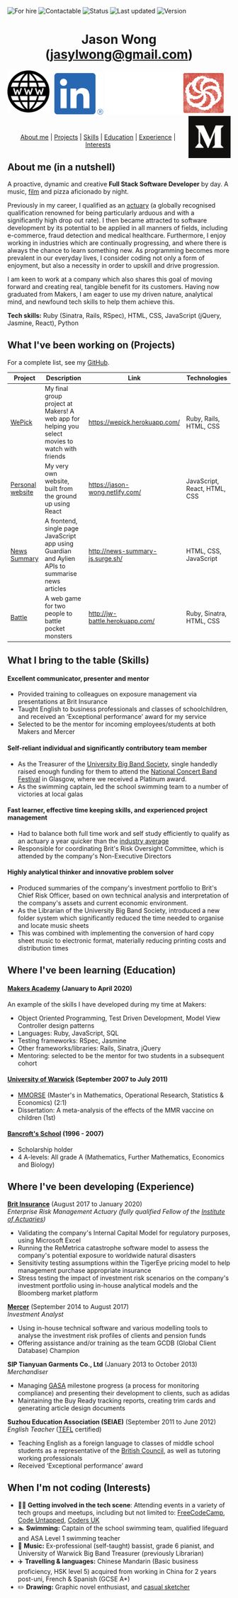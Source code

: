 ![For hire](https://img.shields.io/badge/Available_for_hire-Yes-brightgreen)
![Contactable](https://img.shields.io/badge/Contactable-For_sure-9cf)
![Status](https://img.shields.io/badge/Status-Probably_listening_to_music-ff69b4)
![Last updated](https://img.shields.io/badge/Last_updated-April_2020-blue)
![Version](https://img.shields.io/badge/Version-The_original-blueviolet) 

<div align="center">

[//]: # (Testing how to make comments which aren't rendered)

# Jason Wong (jasylwong@gmail.com) #


<a href="https://jason-wong.netlify.com"><img src="images/www.png" width="95" alt="My website" align="left"></a>
<a href="https://www.linkedin.com/in/jasylwong/"><img src="images/linkedin.png" width="110" alt="LinkedIn"></a>
<img src="images/white_space.jpg" width="170" height="100">
<a href="https://www.codewars.com/users/jasylwong"><img src="images/codewars.png" width="100" alt="Codewars"></a>
<a href="https://medium.com/@jasylwong"><img src="images/Monogram.svg" width="95" alt="Medium" align="right"></a>

#

[About me](#about_me) | [Projects](#projects) | [Skills](#skills) | [Education](#education) | [Experience](#experience) | [Interests](#interests)

</div>

## <a name="about_me">About me (in a nutshell)</a>

A proactive, dynamic and creative **Full Stack Software Developer** by day. A music, [film](https://wepick.herokuapp.com/) and pizza aficionado by night.

Previously in my career, I qualified as an [actuary](https://www.actuaries.org.uk/become-actuary/what-actuary) (a globally recognised qualification renowned for being particularly arduous and with a significantly high drop out rate). I then became attracted to software development by its potential to be applied in all manners of fields, including e-commerce, fraud detection and medical healthcare. Furthermore, I enjoy working in industries which are continually progressing, and where there is always the chance to learn something new. As programming becomes more prevalent in our everyday lives, I consider coding not only a form of enjoyment, but also a necessity in order to upskill and drive progression.

I am keen to work at a company which also shares this goal of moving forward and creating real, tangible benefit for its customers. Having now graduated from Makers, I am eager to use my driven nature, analytical mind, and newfound tech skills to help them achieve this. 

**Tech skills:** Ruby (Sinatra, Rails, RSpec), HTML, CSS, JavaScript (jQuery, Jasmine, React), Python

## <a name="projects">What I've been working on (Projects)</a>

For a complete list, see my [GitHub](https://github.com/jasylwong?tab=repositories).

| Project   | Description | Link | Technologies |
|---        |---          |---   |---           |
| [WePick](https://github.com/jasylwong/wepick) | My final group project at Makers! A web app for helping you select movies to watch with friends | https://wepick.herokuapp.com/ | Ruby, Rails, HTML, CSS |
| [Personal website](https://github.com/jasylwong/my_website) | My very own website, built from the ground up using React | https://jason-wong.netlify.com/ | JavaScript, React, HTML, CSS |
| [News Summary](https://github.com/jasylwong/noteApp) | A frontend, single page JavaScript app using Guardian and Aylien APIs to summarise news articles | http://news-summary-js.surge.sh/ | HTML, CSS, JavaScript |
| [Battle](https://github.com/jasylwong/battle) | A web game for two people to battle pocket monsters | http://jw-battle.herokuapp.com/ | Ruby, Sinatra, HTML, CSS |

## <a name="skills">What I bring to the table (Skills)</a>

#### Excellent communicator, presenter and mentor ####
- Provided training to colleagues on exposure management via presentations at Brit Insurance
- Taught English to business professionals and classes of schoolchildren, and received an ‘Exceptional performance’ award for my service
- Selected to be the mentor for incoming employees/students at both Makers and Mercer

#### Self-reliant individual and significantly contributory team member ####
- As the Treasurer of the [University Big Band Society](http://thebigband.co.uk/), single handedly raised enough funding for them to attend the [National Concert Band Festival](https://www.ncbf.info/) in Glasgow, where we received a Platinum award.
- As the swimming captain, led the school swimming team to a number of victories at local galas

#### Fast learner, effective time keeping skills, and experienced project management ####
- Had to balance both full time work and self study efficiently to qualify as an actuary a year quicker than the [industry average](https://www.theactuary.com/archive/old-articles/part-6/a-long-road-3F/)
- Responsible for coordinating Brit's Risk Oversight Committee, which is attended by the company's Non-Executive Directors

#### Highly analytical thinker and innovative problem solver ####
- Produced summaries of the company's investment portfolio to Brit's Chief Risk Officer, based on own technical analysis and interpretation of the company's assets and current economic environment.
- As the Librarian of the University Big Band Society, introduced a new folder system which significantly reduced the time needed to organise and locate music sheets
- This was combined with implementing the conversion of hard copy sheet music to electronic format, materially reducing printing costs and distribution times

## <a name="education">Where I've been learning (Education)</a>

#### [Makers Academy](https://makers.tech/) (January to April 2020)

An example of the skills I have developed during my time at Makers:
- Object Oriented Programming, Test Driven Development, Model View Controller design patterns
- Languages: Ruby, JavaScript, SQL
- Testing frameworks: RSpec, Jasmine
- Other frameworks/libraries: Rails, Sinatra, jQuery
- Mentoring: selected to be the mentor for two students in a subsequent cohort

#### [University of Warwick](https://warwick.ac.uk/) (September 2007 to July 2011)

- [MMORSE](https://warwick.ac.uk/study/undergraduate/courses-2020/mmorse/) (Master's in Mathematics, Operational Research, Statistics & Economics) (2:1)
- Dissertation: A meta-analysis of the effects of the MMR vaccine on children (1st)

#### [Bancroft's School](https://www.bancrofts.org/) (1996 - 2007)

- Scholarship holder
- 4 A-levels: All grade A (Mathematics, Further Mathematics, Economics and Biology)

## <a name="experience">Where I've been developing (Experience)</a>

**[Brit Insurance](https://www.britinsurance.com/)** (August 2017 to January 2020)    
*Enterprise Risk Management Actuary (fully qualified Fellow of the [Institute of Actuaries](https://www.actuaries.org.uk/))*  
- Validating the company's Internal Capital Model for regulatory purposes, using Microsoft Excel
- Running the ReMetrica catastrophe software model to assess the company's potential exposure to worldwide natural disasters
- Sensitivity testing assumptions within the TigerEye pricing model to help management purchase appropriate insurance
- Stress testing the impact of investment risk scenarios on the company's investment
portfolio using in-house analytical models and the Bloomberg market platform

**[Mercer](https://www.mercer.com/)** (September 2014 to August 2017)   
*Investment Analyst*  
- Using in-house technical software and various modelling tools to analyse the investment risk profiles of clients and pension funds
- Offering assistance and/or training as the team GCDB (Global Client Database) Champion

**SIP Tianyuan Garments Co., Ltd** (January 2013 to October 2013)   
*Merchandiser*  
- Managing [GASA](http://sustainabilityreport.adidas-group.com/en/SER2010/suppliers/monitoring-compliance/sourcing-decisions/Default.aspx) milestone progress (a process for monitoring compliance) and presenting their development to clients, such as adidas
- Maintaining the Buy Ready tracking reports, creating trim cards and generating article design documents

**Suzhou Education Association (SEIAE)** (September 2011 to June 2012)   
*English Teacher* ([TEFL](https://www.tefl.org/?gclid=Cj0KCQjwm9D0BRCMARIsAIfvfIaunF07n9YQi9JDwuiLvTqio0kzoNpbbepXTKoCTBY-sgpXVema4EQaAtjeEALw_wcB) certified)  
- Teaching English as a foreign language to classes of middle school students as a representative of the [British Council](https://www.britishcouncil.org/), as well as tutoring working professionals
- Received ‘Exceptional performance’ award

## <a name="interests">When I'm not coding (Interests)</a>

- 👨‍💻 **Getting involved in the tech scene**: Attending events in a variety of tech groups and meetups, including but not limited to: [FreeCodeCamp](https://www.freecodecamp.org/), [Code Untapped](https://codeuntapped.com/), [Coders UK](https://www.meetup.com/CodersUK/)
- 🏊 **Swimming:** Captain of the school swimming team, qualified lifeguard and ASA Level 1 swimming teacher
- 🎸 **Music:** Ex-professional (self-taught) bassist, grade 6 pianist, and University of Warwick Big Band Treasurer (previously Librarian)
- ✈️ **Travelling & languages:** Chinese Mandarin (Basic business proficiency, HSK level 5) acquired from working in China for 2 years post-uni, French & Spanish (GCSE A*)
- ✏️ **Drawing:** Graphic novel enthusiast, and [casual sketcher](https://www.instagram.com/p/BqIzOWugZ32/)
